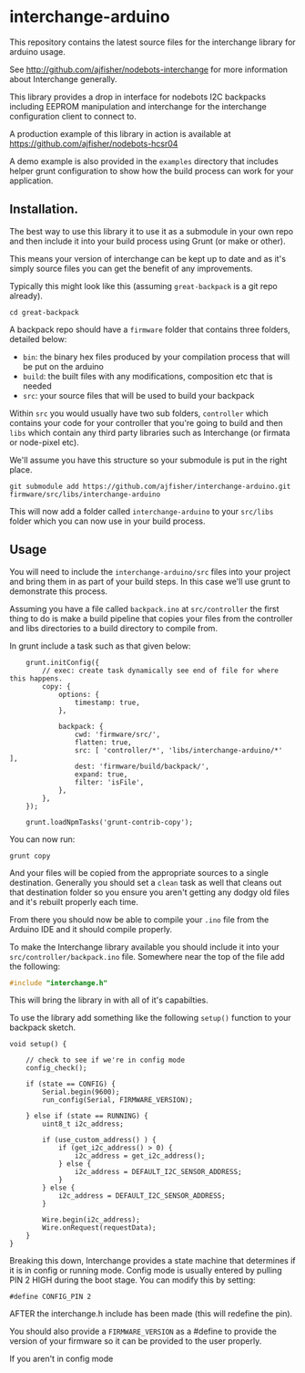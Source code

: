 # interchange-arduino

This repository contains the latest source files for the interchange library
for arduino usage.

See http://github.com/ajfisher/nodebots-interchange for more information about
Interchange generally.

This library provides a drop in interface for nodebots I2C backpacks including
EEPROM manipulation and interchange for the interchange configuration client to
connect to.

A production example of this library in action is available at
https://github.com/ajfisher/nodebots-hcsr04

A demo example is also provided in the `examples` directory that includes helper
grunt configuration to show how the build process can work for your application.

## Installation.

The best way to use this library it to use it as a submodule in your own repo
and then include it into your build process using Grunt (or make or other).

This means your version of interchange can be kept up to date and as it's simply
source files you can get the benefit of any improvements.

Typically this might look like this (assuming `great-backpack` is a git repo already).

```
cd great-backpack
```

A backpack repo should have a `firmware` folder that contains three folders, detailed
below:

* `bin`: the binary hex files produced by your compilation process that will be
put on the arduino
* `build`: the built files with any modifications, composition etc that is needed
* `src`: your source files that will be used to build your backpack

Within `src` you would usually have two sub folders, `controller` which contains
your code for your controller that you're going to build and then `libs` which
contain any third party libraries such as Interchange (or firmata or node-pixel etc).

We'll assume you have this structure so your submodule is put in the right place.

```
git submodule add https://github.com/ajfisher/interchange-arduino.git firmware/src/libs/interchange-arduino
```

This will now add a folder called `interchange-arduino` to your `src/libs`
folder which you can now use in your build process.

## Usage

You will need to include the `interchange-arduino/src` files into your project
and bring them in as part of your build steps. In this case we'll use grunt
to demonstrate this process.

Assuming you have a file called `backpack.ino` at `src/controller` the first thing
to do is make a build pipeline that copies your files from the controller and
libs directories to a build directory to compile from.

In grunt include a task such as that given below:

```
    grunt.initConfig({
        // exec: create task dynamically see end of file for where this happens.
        copy: {
            options: {
                timestamp: true,
            },

            backpack: {
                cwd: 'firmware/src/',
                flatten: true,
                src: [ 'controller/*', 'libs/interchange-arduino/*'  ],
                dest: 'firmware/build/backpack/',
                expand: true,
                filter: 'isFile',
            },
        },
    });

    grunt.loadNpmTasks('grunt-contrib-copy');
```

You can now run:

```
grunt copy
```

And your files will be copied from the appropriate sources to a single destination.
Generally you should set a `clean` task as well that cleans out that destination
folder so you ensure you aren't getting any dodgy old files and it's rebuilt
properly each time.

From there you should now be able to compile your `.ino` file from the Arduino
IDE and it should compile properly.

To make the Interchange library available you should include it into your
`src/controller/backpack.ino` file. Somewhere near the top of the file add the
following:

```c
#include "interchange.h"
```

This will bring the library in with all of it's capabilties.

To use the library add something like the following `setup()` function to your
backpack sketch.

```
void setup() {

    // check to see if we're in config mode
    config_check();

    if (state == CONFIG) {
        Serial.begin(9600);
        run_config(Serial, FIRMWARE_VERSION);

    } else if (state == RUNNING) {
        uint8_t i2c_address;

        if (use_custom_address() ) {
            if (get_i2c_address() > 0) {
                i2c_address = get_i2c_address();
            } else {
                i2c_address = DEFAULT_I2C_SENSOR_ADDRESS;
            }
        } else {
            i2c_address = DEFAULT_I2C_SENSOR_ADDRESS;
        }

        Wire.begin(i2c_address);
        Wire.onRequest(requestData);
    }
}
```

Breaking this down, Interchange provides a state machine that determines if it
is in config or running mode. Config mode is usually entered by pulling PIN 2
HIGH during the boot stage. You can modify this by setting:

```
#define CONFIG_PIN 2
```

AFTER the interchange.h include has been made (this will redefine the pin).

You should also provide a `FIRMWARE_VERSION` as a #define to provide the version
of your firmware so it can be provided to the user properly.

If you aren't in config mode 
